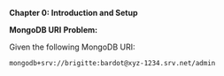 **Chapter 0: Introduction and Setup**

**MongoDB URI**
**Problem:**

Given the following MongoDB URI:
```bash
mongodb+srv://brigitte:bardot@xyz-1234.srv.net/admin
```

